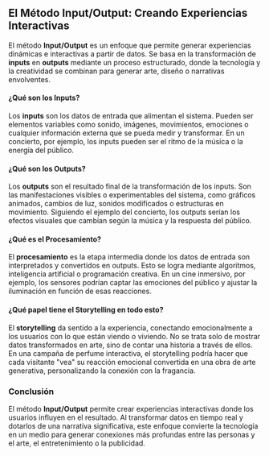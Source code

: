 #####

## **El Método Input/Output: Creando Experiencias Interactivas**  

El método **Input/Output** es un enfoque que permite generar experiencias dinámicas e interactivas a partir de datos. Se basa en la transformación de **inputs** en **outputs** mediante un proceso estructurado, donde la tecnología y la creatividad se combinan para generar arte, diseño o narrativas envolventes.  

#### **¿Qué son los Inputs?**  
Los **inputs** son los datos de entrada que alimentan el sistema. Pueden ser elementos variables como sonido, imágenes, movimientos, emociones o cualquier información externa que se pueda medir y transformar. En un concierto, por ejemplo, los inputs pueden ser el ritmo de la música o la energía del público.  

#### **¿Qué son los Outputs?**  
Los **outputs** son el resultado final de la transformación de los inputs. Son las manifestaciones visibles o experimentables del sistema, como gráficos animados, cambios de luz, sonidos modificados o estructuras en movimiento. Siguiendo el ejemplo del concierto, los outputs serían los efectos visuales que cambian según la música y la respuesta del público.  

#### **¿Qué es el Procesamiento?**  
El **procesamiento** es la etapa intermedia donde los datos de entrada son interpretados y convertidos en outputs. Esto se logra mediante algoritmos, inteligencia artificial o programación creativa. En un cine inmersivo, por ejemplo, los sensores podrían captar las emociones del público y ajustar la iluminación en función de esas reacciones.  

#### **¿Qué papel tiene el Storytelling en todo esto?**  
El **storytelling** da sentido a la experiencia, conectando emocionalmente a los usuarios con lo que están viendo o viviendo. No se trata solo de mostrar datos transformados en arte, sino de contar una historia a través de ellos. En una campaña de perfume interactiva, el storytelling podría hacer que cada visitante "vea" su reacción emocional convertida en una obra de arte generativa, personalizando la conexión con la fragancia.  

### **Conclusión**  
El método **Input/Output** permite crear experiencias interactivas donde los usuarios influyen en el resultado. Al transformar datos en tiempo real y dotarlos de una narrativa significativa, este enfoque convierte la tecnología en un medio para generar conexiones más profundas entre las personas y el arte, el entretenimiento o la publicidad.
